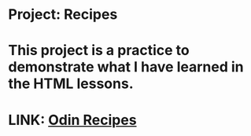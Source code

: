 # Project: Recipes

# This project is a practice to demonstrate what I have learned in the HTML lessons.

# LINK: [Odin Recipes](https://fuzziiz.github.io/odin-recipes/)